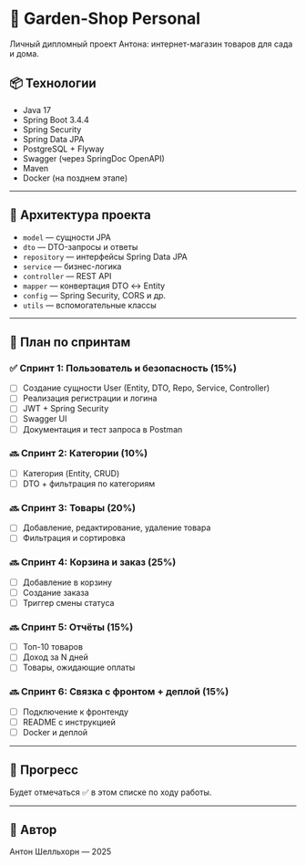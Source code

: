 # 🌿 Garden-Shop Personal

Личный дипломный проект Антона: интернет-магазин товаров для сада и дома.

## 📦 Технологии
- Java 17
- Spring Boot 3.4.4
- Spring Security
- Spring Data JPA
- PostgreSQL + Flyway
- Swagger (через SpringDoc OpenAPI)
- Maven
- Docker (на позднем этапе)

---

## 📁 Архитектура проекта
- `model` — сущности JPA
- `dto` — DTO-запросы и ответы
- `repository` — интерфейсы Spring Data JPA
- `service` — бизнес-логика
- `controller` — REST API
- `mapper` — конвертация DTO ↔ Entity
- `config` — Spring Security, CORS и др.
- `utils` — вспомогательные классы

---

## 🚀 План по спринтам

### ✅ Спринт 1: Пользователь и безопасность (15%)
- [ ] Создание сущности User (Entity, DTO, Repo, Service, Controller)
- [ ] Реализация регистрации и логина
- [ ] JWT + Spring Security
- [ ] Swagger UI
- [ ] Документация и тест запроса в Postman

### 🔜 Спринт 2: Категории (10%)
- [ ] Категория (Entity, CRUD)
- [ ] DTO + фильтрация по категориям

### 🔜 Спринт 3: Товары (20%)
- [ ] Добавление, редактирование, удаление товара
- [ ] Фильтрация и сортировка

### 🔜 Спринт 4: Корзина и заказ (25%)
- [ ] Добавление в корзину
- [ ] Создание заказа
- [ ] Триггер смены статуса

### 🔜 Спринт 5: Отчёты (15%)
- [ ] Топ-10 товаров
- [ ] Доход за N дней
- [ ] Товары, ожидающие оплаты

### 🔜 Спринт 6: Связка с фронтом + деплой (15%)
- [ ] Подключение к фронтенду
- [ ] README с инструкцией
- [ ] Docker и деплой

---

## 📌 Прогресс

Будет отмечаться ✅ в этом списке по ходу работы.

---

## 🧠 Автор
Антон Шелльхорн — 2025
